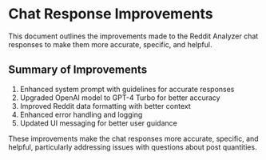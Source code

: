 # Chat Response Improvements

This document outlines the improvements made to the Reddit Analyzer chat responses to make them more accurate, specific, and helpful.

## Summary of Improvements

1. Enhanced system prompt with guidelines for accurate responses
2. Upgraded OpenAI model to GPT-4 Turbo for better accuracy
3. Improved Reddit data formatting with better context
4. Enhanced error handling and logging
5. Updated UI messaging for better user guidance

These improvements make the chat responses more accurate, specific, and helpful, particularly addressing issues with questions about post quantities.
